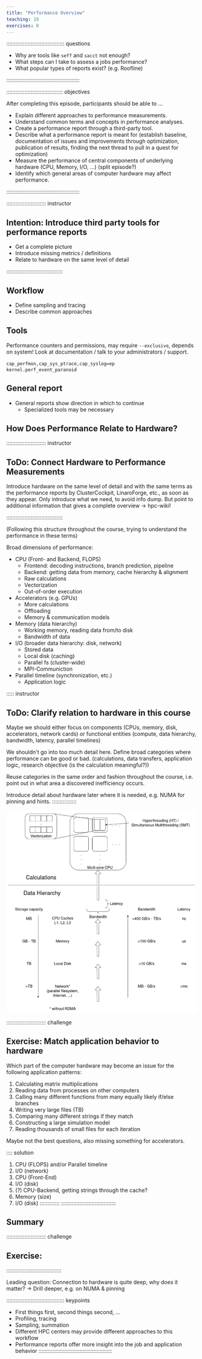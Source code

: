 ```yaml
---
title: "Performance Overview"
teaching: 10
exercises: 0
---
```


:::::::::::::::::::::::::::::::::::::: questions 

- Why are tools like `seff` and `sacct` not enough?
- What steps can I take to assess a jobs performance?
- What popular types of reports exist? (e.g. Roofline)

::::::::::::::::::::::::::::::::::::::::::::::::

::::::::::::::::::::::::::::::::::::: objectives

After completing this episode, participants should be able to …

- Explain different approaches to performance measurements.
- Understand common terms and concepts in performance analyses.
- Create a performance report through a third-party tool.
- Describe what a performance report is meant for (establish baseline, documentation of issues and improvements through optimization, publication of results, finding the next thread to pull in a quest for optimization)
- Measure the performance of central components of underlying hardware (CPU, Memory, I/O, ...) (split episode?)
- Identify which general areas of computer hardware may affect performance.

::::::::::::::::::::::::::::::::::::::::::::::::


:::::::::::::::::::::::::: instructor
## Intention: Introduce third party tools for performance reports

- Get a complete picture
- Introduce missing metrics / definitions
- Relate to hardware on the same level of detail

:::::::::::::::::::::::::::::::::::::


## Workflow
- Define sampling and tracing
- Describe common approaches

## Tools
Performance counters and permissions, may require `--exclusive`, depends on system! Look at documentation / talk to your administrators / support.
```
cap_perfmon,cap_sys_ptrace,cap_syslog=ep
kernel.perf_event_paranoid
```

## General report
- General reports show direction in which to continue
   - Specialized tools may be necessary


## How Does Performance Relate to Hardware?
:::::::::::::::::::::::::: instructor
## ToDo: Connect Hardware to Performance Measurements

Introduce hardware on the same level of detail and with the same terms as the performance reports by ClusterCockpit, LinaroForge, etc., as soon as they appear.
Only introduce what we need, to avoid info dump.
But point to additional information that gives a complete overview -> hpc-wiki!

:::::::::::::::::::::::::::::::::::::

(Following this structure throughout the course, trying to understand the performance in these terms)

Broad dimensions of performance:

- CPU (Front- and Backend, FLOPS)
   - Frontend: decoding instructions, branch prediction, pipeline
   - Backend: getting data from memory, cache hierarchy & alignment
   - Raw calculations
   - Vectorization
   - Out-of-order execution
- Accelerators (e.g. GPUs)
   - More calculations
   - Offloading
   - Memory & communication models
- Memory (data hierarchy)
   - Working memory, reading data from/to disk
   - Bandwidth of data
- I/O (broader data hierarchy: disk, network)
   - Stored data
   - Local disk (caching)
   - Parallel fs (cluster-wide)
   - MPI-Communiction
- Parallel timeline (synchronization, etc.)
   - Application logic


::::: instructor
## ToDo: Clarify relation to hardware in this course
Maybe we should either focus on components (CPUs, memory, disk, accelerators, network cards) or functional entities (compute, data hierarchy, bandwidth, latency, parallel timelines)

We shouldn't go into too much detail here.
Define broad categories where performance can be good or bad. (calculations, data transfers, application logic, research objective (is the calculation meaningful?))

Reuse categories in the same order and fashion throughout the course, i.e. point out in what area a discovered inefficiency occurs.

Introduce detail about hardware later where it is needed, e.g. NUMA for pinning and hints.
::::::::::::::::

![Hardware](fig/JobEfficiency.drawio.png)

:::::::::::::::::::::::::: challenge
## Exercise: Match application behavior to hardware

Which part of the computer hardware may become an issue for the following application patterns:

1. Calculating matrix multiplications
2. Reading data from processes on other computers
3. Calling many different functions from many equally likely if/else branches
4. Writing very large files (TB)
5. Comparing many different strings if they match
6. Constructing a large simulation model
7. Reading thousands of small files for each iteration

Maybe not the best questions, also missing something for accelerators.

:::: solution
1. CPU (FLOPS) and/or Parallel timeline
2. I/O (network)
3. CPU (Front-End)
4. I/O (disk)
5. (?) CPU-Backend, getting strings through the cache?
6. Memory (size)
7. I/O (disk)
:::::::::::::
::::::::::::::::::::::::::::::::::::




## Summary

:::::::::::::::::::::::::: challenge
## Exercise:
::::::::::::::::::::::::::::::::::::

Leading question: Connection to hardware is quite deep, why does it matter? -> Drill deeper, e.g. on NUMA & pinning

:::::::::::::::::::::::::::::::::::::: keypoints
- First things first, second things second, ...
- Profiling, tracing
- Sampling, summation
- Different HPC centers may provide different approaches to this workflow
- Performance reports offer more insight into the job and application behavior
::::::::::::::::::::::::::::::::::::::::::::::::
